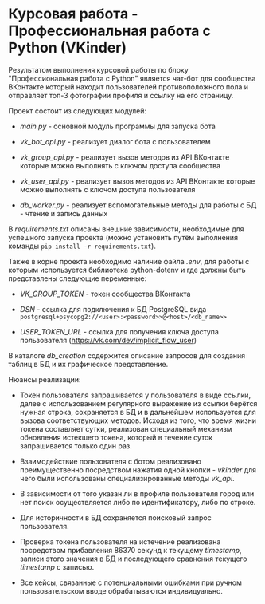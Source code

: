 # Курсовая работа - Профессиональная работа с Python (VKinder)

Результатом выполнения курсовой работы по блоку "Профессиональная
работа с Python" является чат-бот для сообщества ВКонтакте который 
находит пользователей противоположного пола и отправляет топ-3 фотографии
профиля и ссылку на его страницу.

Проект состоит из следующих модулей:

* _main.py_ - основной модуль программы для запуска бота

* _vk_bot_api.py_ - реализует диалог бота с пользователем

* _vk_group_api.py_ - реализует вызов методов из API ВКонтакте
которые можно выполнять с ключом доступа сообщества

* _vk_user_api.py_ - реализует вызов методов из API ВКонтакте
которые можно выполнять с ключом доступа пользователя

* _db_worker.py_ - реализует вспомогательные методы для работы с БД -
чтение и запись данных

В _requirements.txt_ описаны внешние зависимости, необходимые для успешного
запуска проекта (можно установить путём выполнения команды
`pip install -r requirements.txt`).

Также в корне проекта необходимо наличие файла _.env_, для работы
с которым используется библиотека python-dotenv и где должны быть 
представлены следующие переменные:

* _VK_GROUP_TOKEN_ - токен сообщества ВКонтакта

* _DSN_ - ссылка для подключения к БД PostgreSQL вида
`postgresql+psycopg2://<user>:<password>>@<host>/<db_name>>`

* _USER_TOKEN_URL_ - ссылка для получения ключа доступа пользователя
(https://vk.com/dev/implicit_flow_user)

В каталоге _db_creation_ содержится описание запросов для создания таблиц
в БД и их графическое представление.

Нюансы реализации:

* Токен пользователя запрашивается у пользователя в виде ссылки, далее
с использованием регулярного выражение из ссылки берётся нужная строка,
сохраняется в БД и в дальнейшем используется для вызова соответствующих 
методов. Исходя из того, что время жизни токена составляет сутки, 
реализован специальный механизм обновления истекшего токена, который
в течение суток запрашивается только один раз.

* Взаимодействие пользователя с ботом реализовано преимущественно
посредством нажатия одной кнопки - _vkinder_ для чего были использованы
специализированные методы _vk_api_.

* В зависимости от того указан ли в профиле пользователя город или нет
поиск осуществляется либо по идентификатору, либо по строке.

* Для историчности в БД сохраняется поисковый запрос пользователя.

* Проверка токена пользователя на истечение реализована посредством
прибавления 86370 секунд к текущему _timestamp_, записи этого значения
в БД и последующего сравнения текущего _timestamp_ с записью.

* Все кейсы, связанные с потенциальными ошибками при ручном 
пользовательском вводе обрабатываются индивидуально.